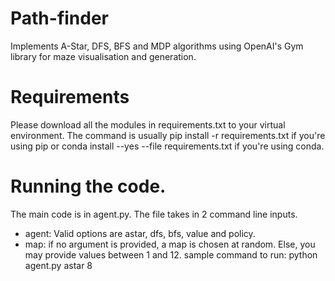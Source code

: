 # Path-finder
Implements A-Star, DFS, BFS and MDP algorithms using OpenAI's Gym library for maze visualisation and generation. 

# Requirements
Please download all the modules in requirements.txt to your virtual environment. The command is usually pip install -r requirements.txt if you're using pip or conda install --yes --file requirements.txt if you're using conda. 

# Running the code. 
The main code is in agent.py. The file takes in 2 command line inputs. 
- agent: Valid options are astar, dfs, bfs, value and policy.
- map: if no argument is provided, a map is chosen at random. Else, you may provide values between 1 and 12.
sample command to run: python agent.py astar 8
